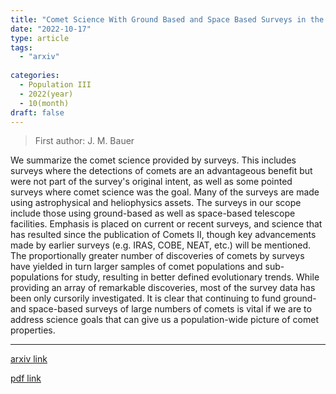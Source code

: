 ```yaml
---
title: "Comet Science With Ground Based and Space Based Surveys in the New Millennium"
date: "2022-10-17"
type: article
tags:
  - "arxiv"
  
categories:
  - Population III
  - 2022(year)
  - 10(month)
draft: false
---
```

> First author: J. M. Bauer

 We summarize the comet science provided by surveys. This includes surveys
where the detections of comets are an advantageous benefit but were not part of
the survey\'s original intent, as well as some pointed surveys where comet
science was the goal. Many of the surveys are made using astrophysical and
heliophysics assets. The surveys in our scope include those using ground-based
as well as space-based telescope facilities. Emphasis is placed on current or
recent surveys, and science that has resulted since the publication of Comets
II, though key advancements made by earlier surveys (e.g. IRAS, COBE, NEAT,
etc.) will be mentioned. The proportionally greater number of discoveries of
comets by surveys have yielded in turn larger samples of comet populations and
sub-populations for study, resulting in better defined evolutionary trends.
While providing an array of remarkable discoveries, most of the survey data has
been only cursorily investigated. It is clear that continuing to fund ground-
and space-based surveys of large numbers of comets is vital if we are to
address science goals that can give us a population-wide picture of comet
properties.

---
[arxiv link](http://arxiv.org/abs/2210.09400v1)

[pdf link](http://arxiv.org/pdf/2210.09400v1)